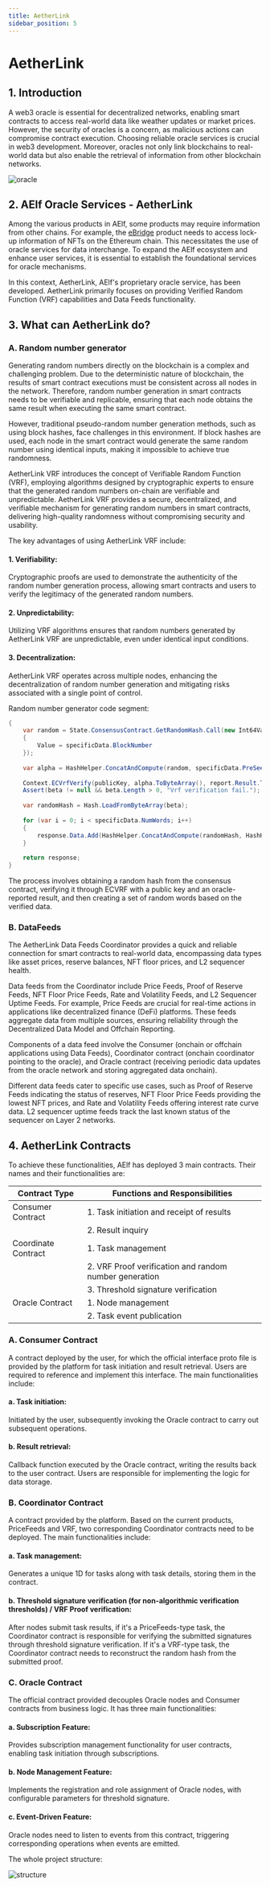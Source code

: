 ```yaml
---
title: AetherLink
sidebar_position: 5
---
```


# AetherLink

## 1. Introduction

A web3 oracle is essential for decentralized networks, enabling smart contracts to access real-world data like weather 
updates or market prices. However, the security of oracles is a concern, as malicious actions can compromise contract 
execution. Choosing reliable oracle services is crucial in web3 development. Moreover, oracles not only link blockchains 
to real-world data but also enable the retrieval of information from other blockchain networks.

![oracle](oracle.png)

## 2. AElf Oracle Services - AetherLink

Among the various products in AElf, some products may require information from other chains. For example, the [eBridge](https://ebridge.exchange/) 
product needs to access lock-up information of NFTs on the Ethereum chain. This necessitates the use of oracle services 
for data interchange. To expand the AElf ecosystem and enhance user services, it is essential to establish the 
foundational services for oracle mechanisms.

In this context, AetherLink, AElf's proprietary oracle service, has been developed. AetherLink primarily focuses on 
providing Verified Random Function (VRF) capabilities and Data Feeds functionality.

## 3. What can AetherLink do?

### A. Random number generator

Generating random numbers directly on the blockchain is a complex and challenging problem. Due to the deterministic 
nature of blockchain, the results of smart contract executions must be consistent across all nodes in the network. 
Therefore, random number generation in smart contracts needs to be verifiable and replicable, ensuring that each node 
obtains the same result when executing the same smart contract.

However, traditional pseudo-random number generation methods, such as using block hashes, face challenges in this 
environment. If block hashes are used, each node in the smart contract would generate the same random number using 
identical inputs, making it impossible to achieve true randomness.

AetherLink VRF introduces the concept of Verifiable Random Function (VRF), employing algorithms designed by 
cryptographic experts to ensure that the generated random numbers on-chain are verifiable and unpredictable. AetherLink 
VRF provides a secure, decentralized, and verifiable mechanism for generating random numbers in smart contracts, 
delivering high-quality randomness without compromising security and usability.

The key advantages of using AetherLink VRF include:

#### 1. Verifiability: 
Cryptographic proofs are used to demonstrate the authenticity of the random number generation process, allowing smart 
contracts and users to verify the legitimacy of the generated random numbers.

#### 2. Unpredictability: 
Utilizing VRF algorithms ensures that random numbers generated by AetherLink VRF are unpredictable, even under identical
input conditions.

#### 3. Decentralization: 
AetherLink VRF operates across multiple nodes, enhancing the decentralization of random number generation and mitigating
risks associated with a single point of control.

Random number generator code segment:

```csharp
{
    var random = State.ConsensusContract.GetRandomHash.Call(new Int64Value
    {
        Value = specificData.BlockNumber
    });
    
    var alpha = HashHelper.ConcatAndCompute(random, specificData.PreSeed);
    
    Context.ECVrfVerify(publicKey, alpha.ToByteArray(), report.Result.ToByteArray(), out var beta);
    Assert(beta != null && beta.Length > 0, "Vrf verification fail.");
    
    var randomHash = Hash.LoadFromByteArray(beta);
    
    for (var i = 0; i < specificData.NumWords; i++)
    {
        response.Data.Add(HashHelper.ConcatAndCompute(randomHash, HashHelper.ComputeFrom(i)));
    }
    
    return response;
}
```

The process involves obtaining a random hash from the consensus contract, verifying it through ECVRF with a public key 
and an oracle-reported result, and then creating a set of random words based on the verified data. 

### B. DataFeeds

The AetherLink Data Feeds Coordinator provides a quick and reliable connection for smart contracts to real-world data, 
encompassing data types like asset prices, reserve balances, NFT floor prices, and L2 sequencer health.

Data feeds from the Coordinator include Price Feeds, Proof of Reserve Feeds, NFT Floor Price Feeds, Rate and Volatility 
Feeds, and L2 Sequencer Uptime Feeds. For example, Price Feeds are crucial for real-time actions in applications like 
decentralized finance (DeFi) platforms. These feeds aggregate data from multiple sources, ensuring reliability through 
the Decentralized Data Model and Offchain Reporting.

Components of a data feed involve the Consumer (onchain or offchain applications using Data Feeds), Coordinator contract
(onchain coordinator pointing to the oracle), and Oracle contract (receiving periodic data updates from the oracle 
network and storing aggregated data onchain).

Different data feeds cater to specific use cases, such as Proof of Reserve Feeds indicating the status of reserves, NFT 
Floor Price Feeds providing the lowest NFT prices, and Rate and Volatility Feeds offering interest rate curve data. L2 
sequencer uptime feeds track the last known status of the sequencer on Layer 2 networks.

## 4. AetherLink Contracts

To achieve these functionalities, AElf has deployed 3 main contracts. Their names and their functionalities are:

| Contract Type     | Functions and Responsibilities                        |
|-------------------|-------------------------------------------------------|
| Consumer Contract  | 1. Task initiation and receipt of results             |
|                   | 2. Result inquiry                                     |
| Coordinate Contract| 1. Task management                                    |
|                   | 2. VRF Proof verification and random number generation|
|                   | 3. Threshold signature verification                   |
| Oracle Contract    | 1. Node management                                    |
|                   | 2. Task event publication                            |

### A. Consumer Contract

A contract deployed by the user, for which the official interface proto file is provided by the platform for task 
initiation and result retrieval. Users are required to reference and implement this interface. The main functionalities 
include:

#### a. Task initiation:

Initiated by the user, subsequently invoking the Oracle contract to carry out subsequent operations.

#### b. Result retrieval:

Callback function executed by the Oracle contract, writing the results back to the user contract. Users are responsible 
for implementing the logic for data storage.

### B. Coordinator Contract

A contract provided by the platform. Based on the current products, PriceFeeds and VRF, two corresponding Coordinator 
contracts need to be deployed. The main functionalities include:

#### a. Task management:

Generates a unique 1D for tasks along with task details, storing them in the contract.

#### b. Threshold signature verification (for non-algorithmic verification thresholds) / VRF Proof verification:

After nodes submit task results, if it's a PriceFeeds-type task, the Coordinator contract is responsible for verifying 
the submitted signatures through threshold signature verification. If it's a VRF-type task, the Coordinator contract 
needs to reconstruct the random hash from the submitted proof.

### C. Oracle Contract

The official contract provided decouples Oracle nodes and Consumer contracts from business logic. It has three main 
functionalities:

#### a. Subscription Feature:

Provides subscription management functionality for user contracts, enabling task initiation through subscriptions.

#### b. Node Management Feature:

Implements the registration and role assignment of Oracle nodes, with configurable parameters for threshold signature.

#### c. Event-Driven Feature:

Oracle nodes need to listen to events from this contract, triggering corresponding operations when events are emitted.

The whole project structure:

![structure](AetherLinkStructure.png)